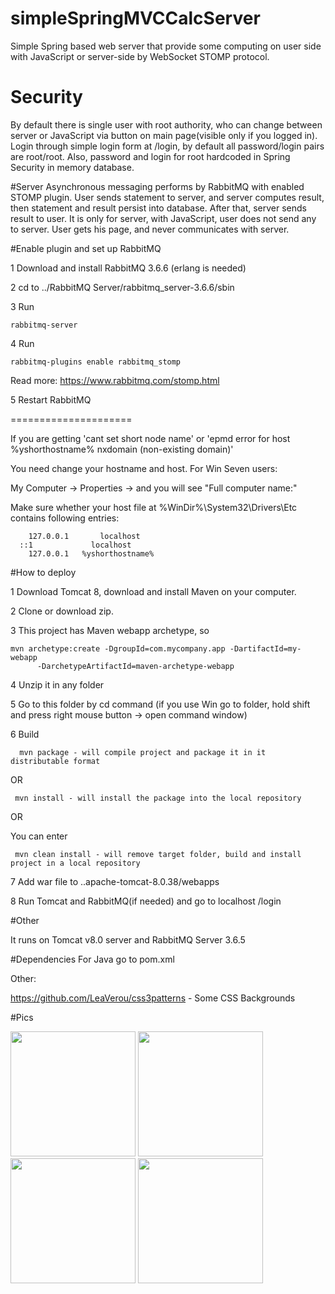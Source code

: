 # simpleSpringMVCCalcServer
Simple Spring based web server that provide some computing on user side with JavaScript or server-side by WebSocket STOMP protocol.

# Security
By default there is single user with root authority, who can change between server or JavaScript via button on main page(visible only if you logged in). Login through simple login form at /login, by default all password/login pairs are root/root. Also, password and login for root  hardcoded in Spring Security in memory database.

#Server
Asynchronous messaging performs by RabbitMQ with enabled STOMP plugin. User sends statement to server, and server computes result, then statement and result persist into database. After that, server sends result to user. It is only for server, with JavaScript, user does not send any to server. User gets his page, and never communicates with server.

#Enable plugin and set up RabbitMQ

1 Download and install RabbitMQ 3.6.6 (erlang is needed)

2 cd to ../RabbitMQ Server/rabbitmq_server-3.6.6/sbin

3 Run 
```
rabbitmq-server
```

4 Run 

```
rabbitmq-plugins enable rabbitmq_stomp 
```
Read more: https://www.rabbitmq.com/stomp.html

5 Restart RabbitMQ

=====================

If you are getting 'cant set short node name' or 'epmd error for host %yshorthostname% nxdomain (non-existing domain)'

You need change your hostname and host. For Win Seven users:

My Computer -> Properties -> and you will see "Full computer name:"

Make sure whether your host file at %WinDir%\System32\Drivers\Etc contains following entries: 

```
	127.0.0.1       localhost
  ::1             localhost
	127.0.0.1	%yshorthostname%
```

#How to deploy

1 Download Tomcat 8, download and install Maven on your computer.

2 Clone or download zip.

3 This project has Maven webapp archetype, so  

```
mvn archetype:create -DgroupId=com.mycompany.app -DartifactId=my-webapp 
      -DarchetypeArtifactId=maven-archetype-webapp
```

4 Unzip it in any folder

5 Go to this folder by cd command (if you use Win go to folder, hold shift and press right mouse button -> open command window)

6 Build

```
  mvn package - will compile project and package it in it distributable format
```

OR

```
 mvn install - will install the package into the local repository
 ```
 
 OR

You can enter 
```
 mvn clean install - will remove target folder, build and install project in a local repository
 ```

7 Add war file to ..apache-tomcat-8.0.38/webapps

8 Run Tomcat and RabbitMQ(if needed) and go to localhost /login

#Other

It runs on Tomcat v8.0 server and RabbitMQ Server 3.6.5

#Dependencies
For Java go to pom.xml

Other:

https://github.com/LeaVerou/css3patterns - Some CSS Backgrounds 

#Pics

<img src='http://i.imgur.com/rjXLVUy.png' width="200" height="200" >
<img src='http://i.imgur.com/9M8wAWk.png' width="200" height="200" >
<img src='http://i.imgur.com/9JOTmlW.jpg' width="200" height="200" >
<img src='http://i.imgur.com/ufdHAjh.png' width="200" height="200" >

